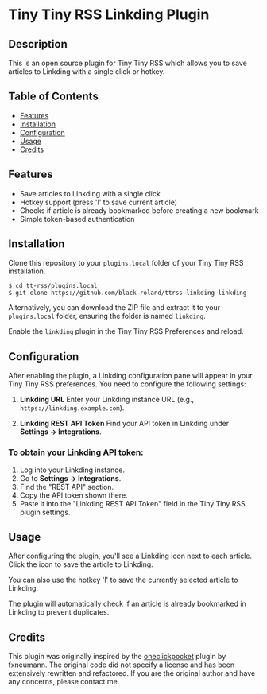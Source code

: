 # Tiny Tiny RSS Linkding Plugin

## Description

This is an open source plugin for Tiny Tiny RSS which allows you to save articles to Linkding with a single click or hotkey.

## Table of Contents

* [Features](#features)
* [Installation](#installation)
* [Configuration](#configuration)
* [Usage](#usage)
* [Credits](#credits)

## Features

* Save articles to Linkding with a single click
* Hotkey support (press 'l' to save current article)
* Checks if article is already bookmarked before creating a new bookmark
* Simple token-based authentication

## Installation

Clone this repository to your `plugins.local` folder of your Tiny Tiny RSS installation.

```
$ cd tt-rss/plugins.local
$ git clone https://github.com/black-roland/ttrss-linkding linkding
```

Alternatively, you can download the ZIP file and extract it to your `plugins.local` folder, ensuring the folder is named `linkding`.

Enable the `linkding` plugin in the Tiny Tiny RSS Preferences and reload.

## Configuration

After enabling the plugin, a Linkding configuration pane will appear in your Tiny Tiny RSS preferences. You need to configure the following settings:

1.  **Linkding URL**
    Enter your Linkding instance URL (e.g., `https://linkding.example.com`).

2.  **Linkding REST API Token**
    Find your API token in Linkding under **Settings → Integrations**.

### To obtain your Linkding API token:

1.  Log into your Linkding instance.
2.  Go to **Settings → Integrations**.
3.  Find the "REST API" section.
4.  Copy the API token shown there.
5.  Paste it into the "Linkding REST API Token" field in the Tiny Tiny RSS plugin settings.

## Usage

After configuring the plugin, you'll see a Linkding icon next to each article. Click the icon to save the article to Linkding.

You can also use the hotkey 'l' to save the currently selected article to Linkding.

The plugin will automatically check if an article is already bookmarked in Linkding to prevent duplicates.

## Credits

This plugin was originally inspired by the [oneclickpocket](https://github.com/fxneumann/oneclickpocket) plugin by fxneumann. The original code did not specify a license and has been extensively rewritten and refactored. If you are the original author and have any concerns, please contact me.
